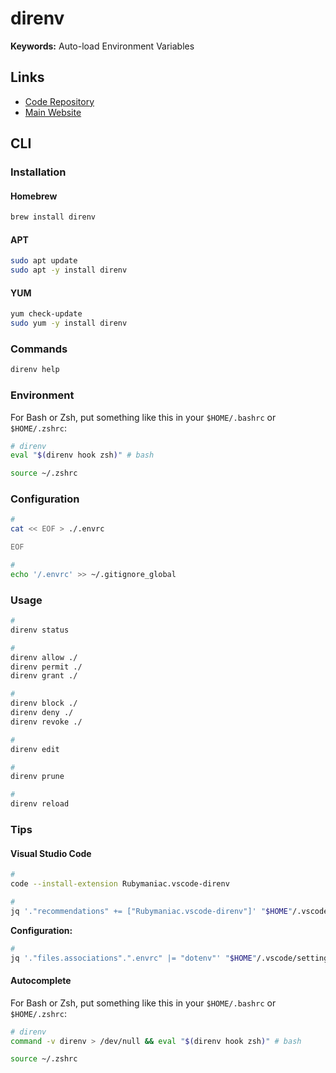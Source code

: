 # direnv

**Keywords:** Auto-load Environment Variables

## Links

- [Code Repository](https://github.com/direnv/direnv)
- [Main Website](https://direnv.net)

## CLI

### Installation

#### Homebrew

```sh
brew install direnv
```

#### APT

```sh
sudo apt update
sudo apt -y install direnv
```

#### YUM

```sh
yum check-update
sudo yum -y install direnv
```

### Commands

```sh
direnv help
```

### Environment

For Bash or Zsh, put something like this in your `$HOME/.bashrc` or `$HOME/.zshrc`:

```sh
# direnv
eval "$(direnv hook zsh)" # bash
```

```sh
source ~/.zshrc
```

### Configuration

```sh
#
cat << EOF > ./.envrc

EOF

#
echo '/.envrc' >> ~/.gitignore_global
```

<!--
#
ls -la ~/.config/direnv
-->

### Usage

```sh
#
direnv status

#
direnv allow ./
direnv permit ./
direnv grant ./

#
direnv block ./
direnv deny ./
direnv revoke ./

#
direnv edit

#
direnv prune

#
direnv reload
```

<!--
direnv fetchurl
-->

### Tips

#### Visual Studio Code

```sh
#
code --install-extension Rubymaniac.vscode-direnv

#
jq '."recommendations" += ["Rubymaniac.vscode-direnv"]' "$HOME"/.vscode/extensions.json | sponge "$HOME"/.vscode/extensions.json
```

**Configuration:**

```sh
#
jq '."files.associations".".envrc" |= "dotenv"' "$HOME"/.vscode/settings.json | sponge "$HOME"/.vscode/settings.json
```

#### Autocomplete

For Bash or Zsh, put something like this in your `$HOME/.bashrc` or `$HOME/.zshrc`:

```sh
# direnv
command -v direnv > /dev/null && eval "$(direnv hook zsh)" # bash
```

```sh
source ~/.zshrc
```
